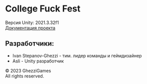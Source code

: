 # College Fuck Fest  
Версия Unity: 2021.3.32f1  
[Документация проекта](Documentation/Documentation.md)

## Разработчики:  
- Ivan Stepanov-Ghezzi - тим. лидер команды и геймдизайнер  
- Asli - Unity разработчик  

© 2023 GhezziGames  
All rights reserved.
